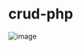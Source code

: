 # crud-php

![image](https://user-images.githubusercontent.com/9377990/152114209-e1f7249b-c1c5-4ff7-90cc-9ca7c932edd5.png)

